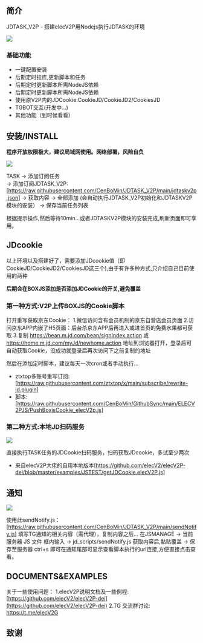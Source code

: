 ## 简介

JDTASK_V2P - 搭建elecV2P用Nodejs执行JDTASK的环境

![](https://raw.githubusercontent.com/elecV2/elecV2P-dei/master/docs/res/overview.png)

### 基础功能

- 一键配置安装
- 后期定时拉库,更新脚本和任务
- 后期定时更新脚本所需NodeJS依赖
- 后期定时更新脚本所需NodeJS依赖
- 使用原V2P内的JDCookie:CookieJD/CookieJD2/CookiesJD
- TGBOT交互(开发中...)
- 其他功能（到时候看看）


## 安装/INSTALL

**程序开放权限极大，建议局域网使用。网络部署，风险自负**

![](https://raw.githubusercontent.com/elecV2/elecV2P-dei/master/docs/res/overview.png)

TASK → 添加订阅任务  
→ 添加订阅JDTASK_V2P:[https://raw.githubusercontent.com/CenBoMin/JDTASK_V2P/main/jdtaskv2p.json]
→ 获取内容 → 全部添加 (会自动执行JDTASK_V2P初始化和JDTASKV2P模块的安装）
→ 保存当前任务列表

根据提示操作,然后等待10min...或者JDTASKV2P模块的安装完成,刷新页面即可享用。

## JDcookie
以上环境以及搭建好了，需要添加JDcookie值（即CookieJD/CookieJD2/CookiesJD这三个),由于有许多种方式,只介绍自己目前使用的两种

**后期会在BOXJS添加是否添加JDCookie的开关,避免覆盖**

### 第一种方式:V2P上传BOXJS的Cookie脚本
打开重写获取京东Cookie：
1.微信访问含有会员机制的京东自营店会员页面
2.访问京东APP内嵌了H5页面：后台杀京东APP后再进入或进首页的免费水果都可获取
3.复制 https://bean.m.jd.com/bean/signIndex.action 或 https://home.m.jd.com/myJd/newhome.action 地址到浏览器打开，登录后可自动获取Cookie，没成功就登录后再次访问下之前复制的地址

然后在添加定时脚本，建议每天一次cron或者手动执行...
   
- ztxtop多账号重写订阅:[https://raw.githubusercontent.com/ztxtop/x/main/subscribe/rewrite-jd.plugin]
- 脚本:[https://raw.githubusercontent.com/CenBoMin/GithubSync/main/ELECV2PJS/PushBoxjsCookie_elecV2p.js]

### 第二种方式:本地JD扫码服务
![](https://raw.githubusercontent.com/elecV2/elecV2P-dei/master/docs/res/overview.png)

直接执行TASK任务的JDCookie扫码服务，扫码获取JDcookie，多试至少两次

- 来自elecV2P大佬的自用本地版本[https://github.com/elecV2/elecV2P-dei/blob/master/examples/JSTEST/getJDCookie.elecV2P.js]

## 通知
![](https://raw.githubusercontent.com/elecV2/elecV2P-dei/master/docs/res/overview.png)

使用此sendNotify.js：[https://raw.githubusercontent.com/CenBoMin/JDTASK_V2P/main/sendNotify.js]
填写TG通知的相关内容（需代理），复制内容之后...
在JSMANAGE → 当前服务器 JS 文件 框内输入 → jd_scripts/sendNotify.js 获取内容后,黏贴覆盖 → 保存至服务器 ctrl+s
即可在通知尾部可显示查看脚本执行的url连接,方便直接点击查看。


## DOCUMENTS&EXAMPLES

关于一些使用问题：
1.elecV2P说明文档及一些例程: [https://github.com/elecV2/elecV2P-dei](https://github.com/elecV2/elecV2P-dei)
2.TG 交流群讨论: https://t.me/elecV2G

## 致谢


